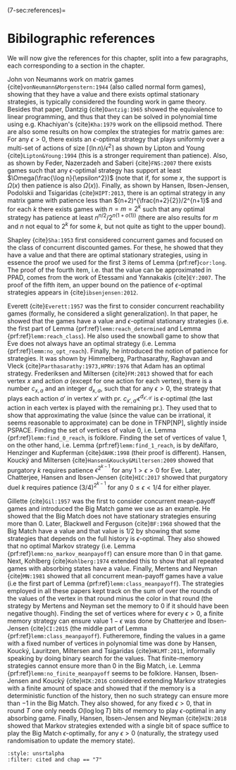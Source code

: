 (7-sec:references)=
# Bibilographic references

We will now give the references for this chapter, split into a few paragraphs, each corresponding to a section in the chapter.

John von Neumanns work on matrix games {cite}`vonNeumann&Morgenstern:1944` (also called normal form games), showing that they have a value and there exists optimal stationary strategies, is typically considered the founding work in game theory. Besides that paper, Dantzig {cite}`Dantzig:1965` showed the equivalence to linear programming, and thus that they can be solved in polynomial time using e.g. Khachiyan's {cite}`Kha:1979` work on the ellipsoid method.
There are also some results on how complex the strategies for matrix games are: For any $\epsilon>0$, there exists an $\epsilon$-optimal strategy that plays uniformly over a multi-set of actions of size $\lceil (\ln n)/\epsilon^2\rceil$ as shown by Lipton and Young {cite}`Lipton&Young:1994` (this is a stronger requirement than patience).
Also, as shown by Feder, Nazerzadeh and Saberi {cite}`FNS:2007` there exists games such that any $\epsilon$-optimal strategy has support at least $\Omega(\frac{\log n}{\epsilon^2})$ (note that if, for some $x$, the support is $\Omega(x)$ then patience is also $\Omega(x)$).
Finally,  as shown by Hansen, Ibsen-Jensen, Podolskii and Tsigaridas {cite}`HIPT:2013`, there is an optimal strategy in any matrix game with patience less than $(n+2)^{\frac{n+2}{2}}/2^{n+1}$ and for each $k$ there exists games with $n=m=2^k$ such that any optimal strategy has patience at least $n^{n/2}/2^{n(1+o(1))}$ (there are also results for $m$ and $n$ not equal to $2^k$ for some $k$, but not quite as tight to the upper bound).

Shapley {cite}`Sha:1953` first considered concurrent games and focused on the class of concurrent discounted games. For these, he showed that they have a value and that there are optimal stationary strategies, using in essence the proof we used for the first 3 items of Lemma {prf:ref}`cor:long`.
The proof of the fourth item, i.e. that the value can be approximated in PPAD, comes from the work of Etessami  and Yannakakis {cite}`EY:2007`. The proof of the fifth item, an upper bound on the patience of $\epsilon$-optimal strategies appears in {cite}`ibsenjensen:2012`.

Everett {cite}`Everett:1957` was the first to consider concurrent reachability games (formally, he considered a slight generalization).
In that paper, he showed that the games have a value and $\epsilon$-optimal stationary strategies (i.e. the first part of Lemma {prf:ref}`lemm:reach_determined` and Lemma {prf:ref}`lemm:reach_class`). He also used the snowball game to show that Eve does not always have an optimal strategy (i.e. Lemma {prf:ref}`lemm:no_opt_reach`).
Finally, he introduced the notion of patience for strategies.
It was shown by Himmelberg, Parthasarathy, Raghavan and Vleck {cite}`Parthasarathy:1973,HPRV:1976` that Adam has an optimal strategy.
Frederiksen and Miltersen {cite}`FM:2013` showed that for each vertex $x$ and action $a$ (except for one action for each vertex), there is a number $c_{x,a}$ and an integer $d_{x,a}$, such that 
for any $\epsilon>0$, the strategy that plays each action $a'$ in vertex $x'$ with pr. $c_{x',a'} \epsilon^{d_{x',a'}}$ is $\epsilon$-optimal (the last action in each vertex is played with the remaining pr.).
They used that to show that approximating the value (since the value can be irrational, it seems reasonable to approximate) can be done in TFNP[NP], slightly inside PSPACE.
Finding the set of vertices of value 0, i.e. Lemma {prf:ref}`lemm:find_0_reach`, is folklore.
Finding the set of vertices of value 1, on the other hand, i.e. Lemma {prf:ref}`lemm:find_1_reach`, is by deAlfaro, Henzinger and Kupferman {cite}`dAHK:1998` (their proof is different).
Hansen, Kouck&yacute; and Miltersen {cite}`Hansen&Koucky&Miltersen:2009` showed that purgatory $k$ requires patience $\epsilon^{2^{k-1}}$ for any $1>\epsilon>0$ for Eve. 
Later, Chatterjee, Hansen and Ibsen-Jensen {cite}`HIC:2017` showed that purgatory duel $k$ requires patience $(3/4)^{2^{k-1}}$ for any $0\leq \epsilon<1/4$ for either player.

Gillette {cite}`Gil:1957` was the first to consider concurrent mean-payoff games and introduced the Big Match game we use as an example. He showed that the Big Match does not have stationary strategies ensuring more than $0$. 
Later, Blackwell and Ferguson {cite}`BF:1968` showed that the Big Match have a value and that value is $1/2$ by showing that some strategies that depends on the full history is $\epsilon$-optimal. They also showed that no optimal Markov strategy (i.e. Lemma {prf:ref}`lemm:no_markov_meanpayoff`) can ensure more than $0$ in that game.
Next, Kohlberg {cite}`Kohlberg:1974` extended this to show that all repeated games with absorbing states have a value.
Finally, Mertens and Neyman {cite}`MN:1981` showed that all concurrent mean-payoff games have a value (i.e the first part of Lemma {prf:ref}`lemm:class_meanpayoff`).
The strategies employed in all these papers kept track on the sum of over the rounds of the values of the vertex in that round minus the color in that round (the strategy by Mertens and Neyman set the memory to 0 if it should have been negative though).
Finding the set of vertices where for every $\epsilon>0$, a finite memory strategy can ensure value $1-\epsilon$ was done by Chatterjee and Ibsen-Jensen {cite}`CI:2015` (the middle part of Lemma {prf:ref}`lemm:class_meanpayoff`).
Futheremore, finding the values in a game with a fixed number of vertices in polynomial time was done by Hansen, Kouck&yacute;, Lauritzen, Miltersen and Tsigaridas {cite}`HKLMT:2011`, informally speaking by doing binary search for the values.
That finite-memory strategies cannot ensure more than $0$ in the Big Match, i.e. Lemma {prf:ref}`lemm:no_finite_meanpayoff` seems to be folklore.
Hansen, Ibsen-Jensen and Kouck&yacute; {cite}`HIK:2016` considered extending Markov strategies with a finite amount of space and showed that if the memory is a deterministic function of the history, then no such strategy can ensure more than $-1$ in the Big Match. They also showed, for any fixed $\epsilon>0$, that in round $T$ one only needs $O(\log \log T)$ bits of memory to play $\epsilon$-optimal in any absorbing game.
Finally, Hansen, Ibsen-Jensen and Neyman {cite}`HIN:2018` showed that Markov strategies extended with a single bit of space suffice to play the Big Match $\epsilon$-optimally, for any $\epsilon>0$ (naturally, the strategy used randomisation to update the memory state).

```{bibliography}
:style: unsrtalpha
:filter: cited and chap == "7"
```
